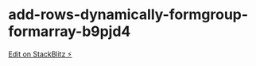 # add-rows-dynamically-formgroup-formarray-b9pjd4

[Edit on StackBlitz ⚡️](https://stackblitz.com/edit/add-rows-dynamically-formgroup-formarray-b9pjd4)